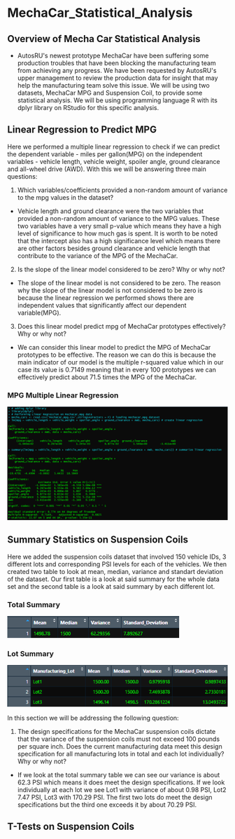 # MechaCar_Statistical_Analysis

## Overview of Mecha Car Statistical Analysis
- AutosRU's newest prototype MechaCar have been suffering some production troubles that have been blocking the manufacturing team from achieving any progress. We have been requested by AutosRU's upper management to review the production data for insight that may help the manufacturing team solve this issue. We will be using two datasets, MechaCar MPG and Suspension Coil, to provide some statistical analysis. We will be using programming language R with its dplyr library on RStudio for this specific analysis.

## Linear Regression to Predict MPG
Here we performed a multiple linear regression to check if we can predict the dependent variable - miles per gallon(MPG) on the independent variables - vehicle length, vehicle weight, spoiler angle, ground clearance and all-wheel drive (AWD). With this we will be answering three main questions:

1. Which variables/coefficients provided a non-random amount of variance to the mpg values in the dataset?

- Vehicle length and ground clearance were the two variables that provided a non-random amount of variance to the MPG values. These two variables have a very small p-value which means they have a high level of significance to how much gas is spent. It is worth to be noted that the intercept also has a high significance level which means there are other factors besides ground clearance and vehicle length that contribute to the variance of the MPG of the MechaCar.

2. Is the slope of the linear model considered to be zero? Why or why not?

- The slope of the linear model is not considered to be zero. The reason why the slope of the linear model is not considered to be zero is because the linear regression we performed shows there are independent values that significantly affect our dependent variable(MPG).

3. Does this linear model predict mpg of MechaCar prototypes effectively? Why or why not? 

- We can consider this linear model to predict the MPG of MechaCar prototypes to be effective. The reason we can do this is because the main indicator of our model is the multiple r-squared value which in our case its value is 0.7149 meaning that in every 100 prototypes we can effectively predict about 71.5 times the MPG of the MechaCar.

### MPG Multiple Linear Regression
![mpg_mlr](/resources/linear_regression.png)

## Summary Statistics on Suspension Coils
Here we added the suspension coils dataset that involved 150 vehicle IDs, 3 different lots and corresponding PSI levels for each of the vehicles. We then created two table to look at mean, median, variance and standart deviation of the dataset. Our first table is a look at said summary for the whole data set and the second table is a look at said summary by each different lot.

### Total Summary
![total_summary](/resources/total_summary.png)

### Lot Summary
![lot_summary](/resources/lot_summary.png)

In this section we will be addressing the following question:
1. The design specifications for the MechaCar suspension coils dictate that the variance of the suspension coils must not exceed 100 pounds per square inch. Does the current manufacturing data meet this design specification for all manufacturing lots in total and each lot individually? Why or why not?

- If we look at the total summary table we can see our variance is about 62.3 PSI which means it does meet the design specifications. If we look individually at each lot we see Lot1 with variance of about 0.98 PSI, Lot2 7.47 PSI, Lot3 with 170.29 PSI. The first two lots do meet the design specifications but the third one exceeds it by about 70.29 PSI.

## T-Tests on Suspension Coils